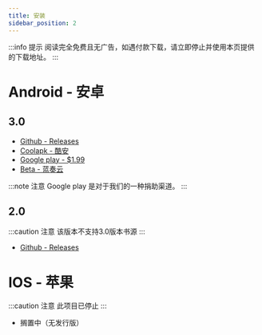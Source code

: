 ```yaml
---
title: 安装
sidebar_position: 2
---
```


:::info 提示
阅读完全免费且无广告，如遇付款下载，请立即停止并使用本页提供的下载地址。
:::

# Android - 安卓
## 3.0
* [Github - Releases](https://github.com/gedoor/legado/releases/latest)
* [Coolapk - 酷安](https://www.coolapk.com/apk/io.legado.app.release)
* [Google play - $1.99](https://play.google.com/store/apps/details?id=io.legado.play.release)
* [Beta - 蓝奏云](https://kunfei.lanzoui.com/b0f810h4b)

:::note 注意
Google play 是对于我们的一种捐助渠道。
:::

## 2.0

:::caution 注意
该版本不支持3.0版本书源
:::

* [Github - Releases](https://github.com/gedoor/MyBookshelf/releases/latest)

# IOS - 苹果

:::caution 注意
此项目已停止
:::

* 搁置中（无发行版）